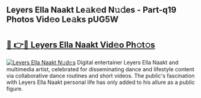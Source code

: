 ## Leyers Ella Naakt Le𝚊k𝚎d N𝚞𝚍es - Part-q19 Photos Vid𝚎o Le𝚊ks pUG5W

# <h2><a href="http://fb43dq1.evod.top/?m=Leyers+Ella+Naakt">🔗 👉🔴 Leyers Ella Naakt Vid𝚎o Ph𝚘t𝚘s</a></h2>

[![Leyers Ella Naakt N𝚞d𝚎s](https://i.imgur.com/8V9OHl7.gif)](http://fb43dq1.evod.top/?m=Leyers+Ella+Naakt)
Digital entertainer Leyers Ella Naakt and multimedia artist, celebrated for disseminating dance and lifestyle content via collaborative dance routines and short videos. The public's fascination with Leyers Ella Naakt personal life has only added to his allure as a public figure. 
